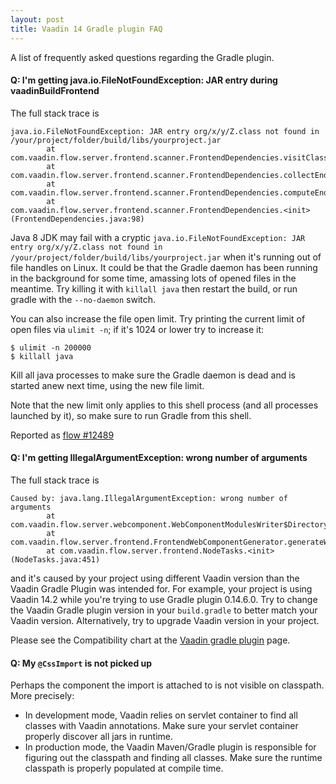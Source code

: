 ```yaml
---
layout: post
title: Vaadin 14 Gradle plugin FAQ
---
```


A list of frequently asked questions regarding the Gradle plugin.

#### Q: I'm getting java.io.FileNotFoundException: JAR entry during vaadinBuildFrontend

The full stack trace is
```
java.io.FileNotFoundException: JAR entry org/x/y/Z.class not found in /your/project/folder/build/libs/yourproject.jar
        at com.vaadin.flow.server.frontend.scanner.FrontendDependencies.visitClass(FrontendDependencies.java:490)
        at com.vaadin.flow.server.frontend.scanner.FrontendDependencies.collectEndpoints(FrontendDependencies.java:250)
        at com.vaadin.flow.server.frontend.scanner.FrontendDependencies.computeEndpoints(FrontendDependencies.java:228)
        at com.vaadin.flow.server.frontend.scanner.FrontendDependencies.<init>(FrontendDependencies.java:98)
```

Java 8 JDK may fail with a cryptic
`java.io.FileNotFoundException: JAR entry org/x/y/Z.class not found in /your/project/folder/build/libs/yourproject.jar`
when it's running out of file handles on Linux. It could be that the Gradle daemon has been running in the background
for some time, amassing lots of opened files in the meantime. Try killing it with `killall java` then restart
the build, or run gradle with the `--no-daemon` switch.

You can also increase the file open limit. Try printing the current limit of open files via `ulimit -n`; if it's 1024 or lower
try to increase it:

```
$ ulimit -n 200000
$ killall java
```

Kill all java processes to make sure the Gradle daemon is dead and is started anew next time, using the new
file limit.

Note that the new limit only applies to this shell process (and all processes launched by it), so make sure
to run Gradle from this shell.

Reported as [flow #12489](https://github.com/vaadin/flow/issues/12489)

#### Q: I'm getting IllegalArgumentException: wrong number of arguments

The full stack trace is

```
Caused by: java.lang.IllegalArgumentException: wrong number of arguments
        at com.vaadin.flow.server.webcomponent.WebComponentModulesWriter$DirectoryWriter.generateWebComponentsToDirectory(WebComponentModulesWriter.java:246)
        at com.vaadin.flow.server.frontend.FrontendWebComponentGenerator.generateWebComponents(FrontendWebComponentGenerator.java:95)
        at com.vaadin.flow.server.frontend.NodeTasks.<init>(NodeTasks.java:451)
```

and it's caused by your project using different Vaadin version than the Vaadin Gradle Plugin was intended for.
For example, your project is using Vaadin 14.2 while you're trying to use Gradle plugin 0.14.6.0. Try to change the Vaadin Gradle
plugin version in your `build.gradle` to better match your Vaadin version.
Alternatively, try to upgrade Vaadin version in your project.

Please see the Compatibility chart at the [Vaadin gradle plugin](https://github.com/vaadin/vaadin-gradle-plugin/) page.

#### Q: My `@CssImport` is not picked up

Perhaps the component the import is attached to is not visible on classpath. More precisely:

* In development mode, Vaadin relies on servlet container to find all classes with Vaadin annotations.
  Make sure your servlet container properly discover all jars in runtime.
* In production mode, the Vaadin Maven/Gradle plugin is responsible for figuring out the
  classpath and finding all classes. Make sure the runtime classpath is properly populated
  at compile time.
